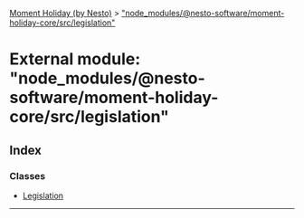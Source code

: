 [Moment Holiday (by Nesto)](../README.md) > ["node_modules/@nesto-software/moment-holiday-core/src/legislation"](../modules/_node_modules__nesto_software_moment_holiday_core_src_legislation_.md)

# External module: "node_modules/@nesto-software/moment-holiday-core/src/legislation"

## Index

### Classes

* [Legislation](../classes/_node_modules__nesto_software_moment_holiday_core_src_legislation_.legislation.md)

---

